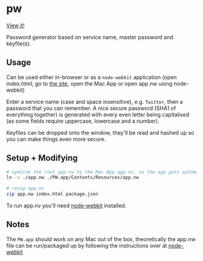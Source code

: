 # pw

[View it!](http://simontabor.com/labs/pw)

Password generator based on service name, master password and keyfile(s).

## Usage

Can be used either in-browser or as a `node-webkit` application (open index.html, go to [the site](http://simontabor.com/labs/pw), open the Mac App or open app.nw using node-webkit)

Enter a service name (case and space insensitive), e.g. `Twitter`, then a password that you can remember. A nice secure password (SHA1 of everything together) is generated with every even letter being capitalised (as some fields require uppercase, lowercase and a number).

Keyfiles can be dropped onto the window, they'll be read and hashed up so you can make things even more secure.


## Setup + Modifying

```bash
# symlink the root app.nv to the Mac App app.nv, so the app gets automatically updated
ln -s ./app.nw ./PW.app/Contents/Resources/app.nw

# rezip app.nv
zip app.nw index.html package.json
```

To run app.nv you'll need [node-webkit](https://github.com/rogerwang/node-webkit) installed.

## Notes

The `PW.app` should work on any Mac out of the box, theoretically the app.nw file can be run/packaged up by following the instructions over at [node-webkit](https://github.com/rogerwang/node-webkit)
